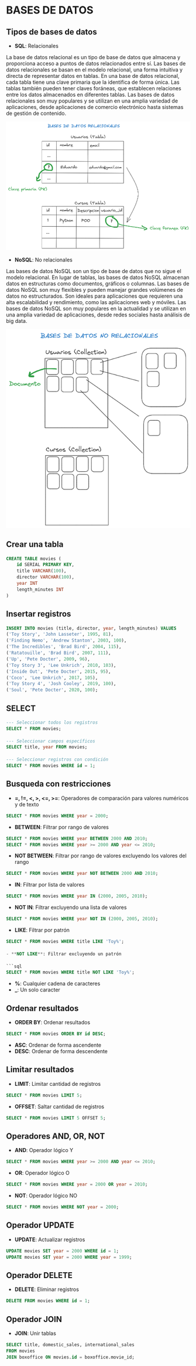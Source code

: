 # BASES DE DATOS

## Tipos de bases de datos

- **SQL**: Relacionales

La base de datos relacional es un tipo de base de datos que almacena y proporciona acceso a puntos de datos relacionados entre sí. Las bases de datos relacionales se basan en el modelo relacional, una forma intuitiva y directa de representar datos en tablas. En una base de datos relacional, cada tabla tiene una clave primaria que la identifica de forma única. Las tablas también pueden tener claves foráneas, que establecen relaciones entre los datos almacenados en diferentes tablas. Las bases de datos relacionales son muy populares y se utilizan en una amplia variedad de aplicaciones, desde aplicaciones de comercio electrónico hasta sistemas de gestión de contenido.

![SQL](./assets/db-sql.png)

- **NoSQL**: No relacionales

Las bases de datos NoSQL son un tipo de base de datos que no sigue el modelo relacional. En lugar de tablas, las bases de datos NoSQL almacenan datos en estructuras como documentos, gráficos o columnas. Las bases de datos NoSQL son muy flexibles y pueden manejar grandes volúmenes de datos no estructurados. Son ideales para aplicaciones que requieren una alta escalabilidad y rendimiento, como las aplicaciones web y móviles. Las bases de datos NoSQL son muy populares en la actualidad y se utilizan en una amplia variedad de aplicaciones, desde redes sociales hasta análisis de big data.

![NoSQL](./assets/db-no-sql.png)

## Crear una tabla

```sql
CREATE TABLE movies (
    id SERIAL PRIMARY KEY,
    title VARCHAR(100),
    director VARCHAR(100),
    year INT
    length_minutes INT
)
```

## Insertar registros

```sql
INSERT INTO movies (title, director, year, length_minutes) VALUES
('Toy Story', 'John Lasseter', 1995, 81),
('Finding Nemo', 'Andrew Stanton', 2003, 100),
('The Incredibles', 'Brad Bird', 2004, 115),
('Ratatouille', 'Brad Bird', 2007, 111),
('Up', 'Pete Docter', 2009, 96),
('Toy Story 3', 'Lee Unkrich', 2010, 103),
('Inside Out', 'Pete Docter', 2015, 95),
('Coco', 'Lee Unkrich', 2017, 105),
('Toy Story 4', 'Josh Cooley', 2019, 100),
('Soul', 'Pete Docter', 2020, 100);
```

## SELECT

```sql
--- Seleccionar todos los registros
SELECT * FROM movies;

--- Seleccionar campos específicos
SELECT title, year FROM movies;

--- Seleccionar registros con condición
SELECT * FROM movies WHERE id = 1;
```

## Busqueda con restricciones

- **=, !=, <, >, <=, >=**: Operadores de comparación para valores numéricos y de texto

```sql
SELECT * FROM movies WHERE year = 2000;
```

- **BETWEEN**: Filtrar por rango de valores

```sql
SELECT * FROM movies WHERE year BETWEEN 2000 AND 2010;
SELECT * FROM movies WHERE year >= 2000 AND year <= 2010;
```

- **NOT BETWEEN**: Filtrar por rango de valores excluyendo los valores del rango

```sql
SELECT * FROM movies WHERE year NOT BETWEEN 2000 AND 2010;
```

- **IN**: Filtrar por lista de valores

```sql
SELECT * FROM movies WHERE year IN (2000, 2005, 2010);
```

- **NOT IN**: Filtrar excluyendo una lista de valores

```sql
SELECT * FROM movies WHERE year NOT IN (2000, 2005, 2010);
```

- **LIKE**: Filtrar por patrón

````sql
SELECT * FROM movies WHERE title LIKE 'Toy%';

- **NOT LIKE**: Filtrar excluyendo un patrón

```sql
SELECT * FROM movies WHERE title NOT LIKE 'Toy%';
````

- **%**: Cualquier cadena de caracteres
- **\_**: Un solo caracter

## Ordenar resultados

- **ORDER BY**: Ordenar resultados

```sql
SELECT * FROM movies ORDER BY id DESC;
```

- **ASC**: Ordenar de forma ascendente
- **DESC**: Ordenar de forma descendente

## Limitar resultados

- **LIMIT**: Limitar cantidad de registros

```sql
SELECT * FROM movies LIMIT 5;
```

- **OFFSET**: Saltar cantidad de registros

```sql
SELECT * FROM movies LIMIT 5 OFFSET 5;
```


## Operadores AND, OR, NOT

- **AND**: Operador lógico Y

```sql
SELECT * FROM movies WHERE year >= 2000 AND year <= 2010;
```

- **OR**: Operador lógico O
    
```sql
SELECT * FROM movies WHERE year = 2000 OR year = 2010;
```

- **NOT**: Operador lógico NO

```sql
SELECT * FROM movies WHERE NOT year = 2000;
```

## Operador UPDATE

- **UPDATE**: Actualizar registros

```sql
UPDATE movies SET year = 2000 WHERE id = 1;
UPDATE movies SET year = 2000 WHERE year = 1999;
```

## Operador DELETE

- **DELETE**: Eliminar registros

```sql
DELETE FROM movies WHERE id = 1;
```

## Operador JOIN

- **JOIN**: Unir tablas

```sql
SELECT title, domestic_sales, international_sales
FROM movies
JOIN boxoffice ON movies.id = boxoffice.movie_id;
```